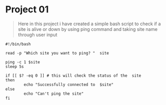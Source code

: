 # Project 01

> Here in this project i have created a simple bash script to check if a site is alive or down by using ping command and taking site name through user input

```<>
#!/bin/bash

read -p "Which site you want to ping? "  site

ping -c 1 $site
sleep 5s

if [[ $? -eq 0 ]] # this will check the status of the  site
then
        echo "Successfully connected to  $site"
else
        echo "Can't ping the site"
fi
```


